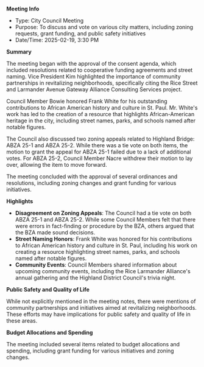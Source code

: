 **Meeting Info**

* Type: City Council Meeting
* Purpose: To discuss and vote on various city matters, including zoning requests, grant funding, and public safety initiatives
* Date/Time: 2025-02-19, 3:30 PM

**Summary**

The meeting began with the approval of the consent agenda, which included resolutions related to cooperative funding agreements and street naming. Vice President Kim highlighted the importance of community partnerships in revitalizing neighborhoods, specifically citing the Rice Street and Larmander Avenue Gateway Alliance Consulting Services project.

Council Member Bowie honored Frank White for his outstanding contributions to African American history and culture in St. Paul. Mr. White's work has led to the creation of a resource that highlights African-American heritage in the city, including street names, parks, and schools named after notable figures.

The Council also discussed two zoning appeals related to Highland Bridge: ABZA 25-1 and ABZA 25-2. While there was a tie vote on both items, the motion to grant the appeal for ABZA 25-1 failed due to a lack of additional votes. For ABZA 25-2, Council Member Nacre withdrew their motion to lay over, allowing the item to move forward.

The meeting concluded with the approval of several ordinances and resolutions, including zoning changes and grant funding for various initiatives.

**Highlights**

* **Disagreement on Zoning Appeals**: The Council had a tie vote on both ABZA 25-1 and ABZA 25-2. While some Council Members felt that there were errors in fact-finding or procedure by the BZA, others argued that the BZA made sound decisions.
* **Street Naming Honors**: Frank White was honored for his contributions to African American history and culture in St. Paul, including his work on creating a resource highlighting street names, parks, and schools named after notable figures.
* **Community Events**: Council Members shared information about upcoming community events, including the Rice Larmander Alliance's annual gathering and the Highland District Council's trivia night.

**Public Safety and Quality of Life**

While not explicitly mentioned in the meeting notes, there were mentions of community partnerships and initiatives aimed at revitalizing neighborhoods. These efforts may have implications for public safety and quality of life in these areas.

**Budget Allocations and Spending**

The meeting included several items related to budget allocations and spending, including grant funding for various initiatives and zoning changes.

